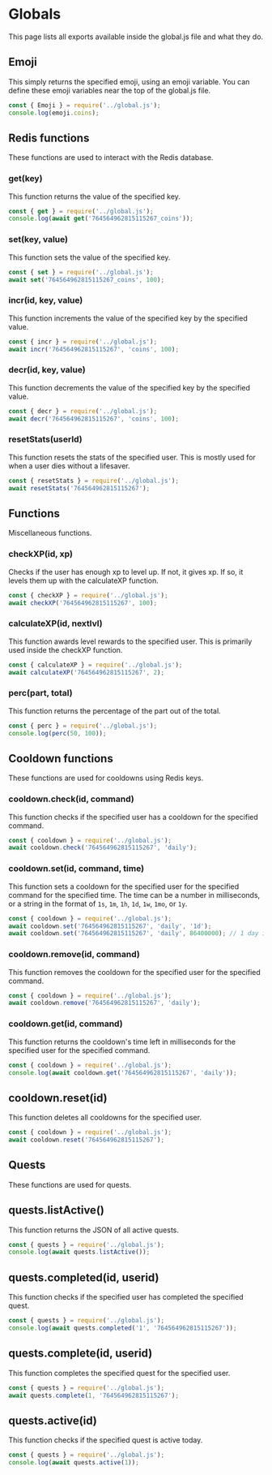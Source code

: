 # Globals
This page lists all exports available inside the global.js file and what they do.

## Emoji
This simply returns the specified emoji, using an emoji variable. You can define these emoji variables near the top of the global.js file.
```js
const { Emoji } = require('../global.js');
console.log(emoji.coins);
```

## Redis functions
These functions are used to interact with the Redis database.

### get(key)
This function returns the value of the specified key.
```js
const { get } = require('../global.js');
console.log(await get('764564962815115267_coins'));
```

### set(key, value)
This function sets the value of the specified key.
```js
const { set } = require('../global.js');
await set('764564962815115267_coins', 100);
```

### incr(id, key, value)
This function increments the value of the specified key by the specified value.
```js
const { incr } = require('../global.js');
await incr('764564962815115267', 'coins', 100);
```

### decr(id, key, value)
This function decrements the value of the specified key by the specified value.
```js
const { decr } = require('../global.js');
await decr('764564962815115267', 'coins', 100);
```

### resetStats(userId)
This function resets the stats of the specified user. This is mostly used for when a user dies without a lifesaver.
```js
const { resetStats } = require('../global.js');
await resetStats('764564962815115267');
```

## Functions
Miscellaneous functions.

### checkXP(id, xp)
Checks if the user has enough xp to level up. If not, it gives xp. If so, it levels them up with the calculateXP function.
```js
const { checkXP } = require('../global.js');
await checkXP('764564962815115267', 100);
```

### calculateXP(id, nextlvl)
This function awards level rewards to the specified user. This is primarily used inside the checkXP function.
```js
const { calculateXP } = require('../global.js');
await calculateXP('764564962815115267', 2);
```

### perc(part, total)
This function returns the percentage of the part out of the total.
```js
const { perc } = require('../global.js');
console.log(perc(50, 100));
```

## Cooldown functions
These functions are used for cooldowns using Redis keys.

### cooldown.check(id, command)
This function checks if the specified user has a cooldown for the specified command.
```js
const { cooldown } = require('../global.js');
await cooldown.check('764564962815115267', 'daily');
```

### cooldown.set(id, command, time)
This function sets a cooldown for the specified user for the specified command for the specified time. The time can be a number in milliseconds, or a string in the format of `1s`, `1m`, `1h`, `1d`, `1w`, `1mo`, or `1y`.
```js
const { cooldown } = require('../global.js');
await cooldown.set('764564962815115267', 'daily', '1d');
await cooldown.set('764564962815115267', 'daily', 86400000); // 1 day in milliseconds
```

### cooldown.remove(id, command)
This function removes the cooldown for the specified user for the specified command.
```js
const { cooldown } = require('../global.js');
await cooldown.remove('764564962815115267', 'daily');
```

### cooldown.get(id, command)
This function returns the cooldown's time left in milliseconds for the specified user for the specified command.
```js
const { cooldown } = require('../global.js');
console.log(await cooldown.get('764564962815115267', 'daily'));
```

## cooldown.reset(id)
This function deletes all cooldowns for the specified user.
```js
const { cooldown } = require('../global.js');
await cooldown.reset('764564962815115267');
```

## Quests
These functions are used for quests.

## quests.listActive()
This function returns the JSON of all active quests.
```js
const { quests } = require('../global.js');
console.log(await quests.listActive());
```

## quests.completed(id, userid)
This function checks if the specified user has completed the specified quest.
```js
const { quests } = require('../global.js');
console.log(await quests.completed('1', '764564962815115267'));
```

## quests.complete(id, userid)
This function completes the specified quest for the specified user.
```js
const { quests } = require('../global.js');
await quests.complete(1, '764564962815115267');
```

## quests.active(id)
This function checks if the specified quest is active today.
```js
const { quests } = require('../global.js');
console.log(await quests.active(1));
```